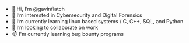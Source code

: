 - 👋 Hi, I’m @gavinflatch
- 👀 I’m interested in Cybersecurity and Digital Forensics
- 🌱 I’m currently learning linux based systems / C, C++, SQL, and Python
- 💞️ I’m looking to collaborate on work
- 📫 I'm currently learning bug bounty programs
